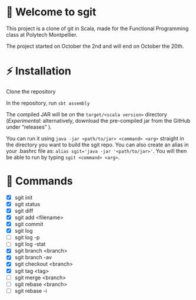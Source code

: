 #  👋 Welcome to sgit

This project is a clone of git in Scala, made for the Functional Programming class at Polytech Montpellier. 

The project started on October the 2nd and will end on October the 20th.
# ⚡  Installation
Clone the repository 

In the repository, run `sbt assembly`

The compiled JAR will be on the `target/<scala version>` directory (*Experimental:* alternatively, download the pre-compiled jar from the GitHub under “releases” ).

You can run it using `java -jar <path/to/jar> <command> <arg>` straight in the directory you want to build the sgit repo. You can also create an alias in your .bashrc file as: `alias sgit='java -jar '<path/to/jar>'`. You will then be able to run by typing `sgit <command> <arg>`.
# 📌 Commands 

 - [x] sgit init
 - [x] sgit status
 - [x] sgit diff
 - [x] sgit add \<filename>
 - [x] sgit commit
 - [x] sgit log
 - [ ] sgit log -p
 - [ ] sgit log -stat
 - [x] sgit branch  \<branch>
 - [x] sgit branch -av
 - [x] sgit checkout <branch\>
 - [x] sgit tag <tag\>
 - [ ] sgit merge <branch\>
 - [ ] sgit rebase <branch\>
 - [ ] sgit rebase -i
